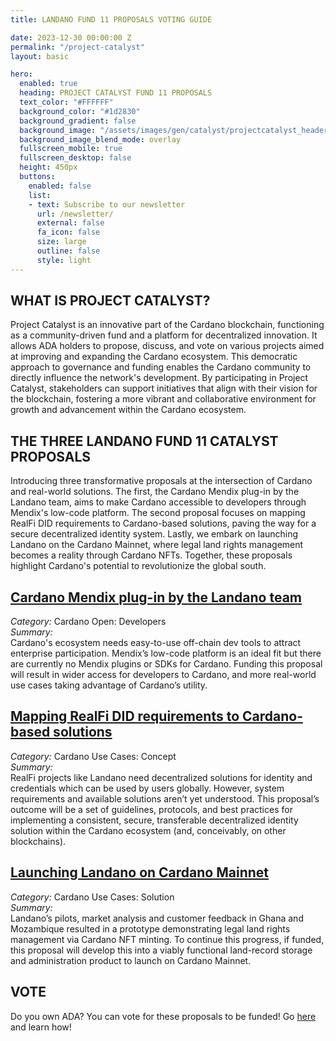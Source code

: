 ```yaml
---
title: LANDANO FUND 11 PROPOSALS VOTING GUIDE

date: 2023-12-30 00:00:00 Z
permalink: "/project-catalyst"
layout: basic

hero:
  enabled: true
  heading: PROJECT CATALYST FUND 11 PROPOSALS
  text_color: "#FFFFFF"
  background_color: "#1d2830"
  background_gradient: false
  background_image: "/assets/images/gen/catalyst/projectcatalyst_header.png"
  background_image_blend_mode: overlay
  fullscreen_mobile: true
  fullscreen_desktop: false
  height: 450px
  buttons:
    enabled: false
    list:
    - text: Subscribe to our newsletter
      url: /newsletter/
      external: false
      fa_icon: false
      size: large
      outline: false
      style: light
---
```

## WHAT IS PROJECT CATALYST?
Project Catalyst is an innovative part of the Cardano blockchain, functioning as a community-driven fund and a platform for decentralized innovation. It allows ADA holders to propose, discuss, and vote on various projects aimed at improving and expanding the Cardano ecosystem. This democratic approach to governance and funding enables the Cardano community to directly influence the network's development. By participating in Project Catalyst, stakeholders can support initiatives that align with their vision for the blockchain, fostering a more vibrant and collaborative environment for growth and advancement within the Cardano ecosystem.

## THE THREE LANDANO FUND 11 CATALYST PROPOSALS

Introducing three transformative proposals at the intersection of Cardano and real-world solutions. The first, the Cardano Mendix plug-in by the Landano team, aims to make Cardano accessible to developers through Mendix's low-code platform. The second proposal focuses on mapping RealFi DID requirements to Cardano-based solutions, paving the way for a secure decentralized identity system. Lastly, we embark on launching Landano on the Cardano Mainnet, where legal land rights management becomes a reality through Cardano NFTs. Together, these proposals highlight Cardano's potential to revolutionize the global south.

## <a href="https://cardano.ideascale.com/c/idea/112624" target="_blank">Cardano Mendix plug-in by the Landano team</a>

*Category:* Cardano Open: Developers<br>
*Summary:*<br> Cardano's ecosystem needs easy-to-use off-chain dev tools to attract enterprise participation. Mendix’s low-code platform is an ideal fit but there are currently no Mendix plugins or SDKs for Cardano. Funding this proposal will result in wider access for developers to Cardano, and more real-world use cases taking advantage of Cardano’s utility.

## <a href="https://cardano.ideascale.com/c/idea/113510" target="_blank">Mapping RealFi DID requirements to Cardano-based solutions</a>

*Category:* Cardano Use Cases: Concept<br>
*Summary:*<br> RealFi projects like Landano need decentralized solutions for identity and credentials which can be used by users globally. However, system requirements and available solutions aren’t yet understood. This proposal’s outcome will be a set of guidelines, protocols, and best practices for implementing a consistent, secure, transferable decentralized identity solution within the Cardano ecosystem (and, conceivably, on other blockchains).

## <a href="https://cardano.ideascale.com/c/idea/113641" target="_blank">Launching Landano on Cardano Mainnet</a>

*Category:* Cardano Use Cases: Solution<br>
*Summary:*<br> Landano’s pilots, market analysis and customer feedback in Ghana and Mozambique resulted in a prototype demonstrating legal land rights management via Cardano NFT minting. To continue this progress, if funded, this proposal will develop this into a viably functional land-record storage and administration product to launch on Cardano Mainnet.

## VOTE

Do you own ADA? You can vote for these proposals to be funded! Go [here](/project-catalyst-voting-guide) and learn how!